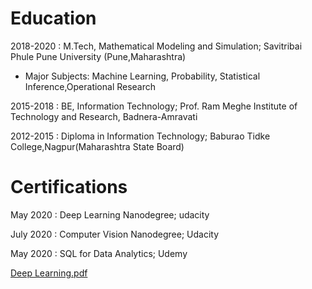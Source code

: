 # Education

2018-2020 : M.Tech, Mathematical Modeling and Simulation; Savitribai Phule Pune University (Pune,Maharashtra)

 * Major Subjects: Machine Learning, Probability, Statistical Inference,Operational Research 

2015-2018 : BE, Information Technology; Prof. Ram Meghe Institute of Technology and Research, Badnera-Amravati

2012-2015 : Diploma in Information Technology; Baburao Tidke College,Nagpur(Maharashtra State Board)


# Certifications

May 2020 : Deep Learning Nanodegree; udacity

July 2020 : Computer Vision Nanodegree; Udacity

May 2020 : SQL for Data Analytics; Udemy





[Deep Learning.pdf](https://github.com/DishaBalpande/DishaBalpande.github.io/files/5176542/Deep.Learning.pdf)



